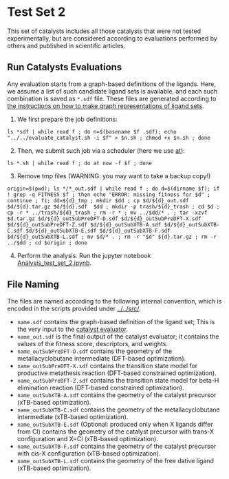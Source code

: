 # Test Set 2
This set of catalysts includes all those catalysts that were not tested experimentally, but are considered according to evaluations performed by others and published in scientific articles.

## Run Catalysts Evaluations
Any evaluation starts from a graph-based definitions of the ligands. Here, we assume a list of such candidate ligand sets is available, and each such combination is saved as `*.sdf` file. These files are generated according to [the instructions on how to make graph representations of ligand sets](../../README.md#Evaluation-of-Catalysts).

1. We first prepare the job definitions:
```
ls *sdf | while read f ; do n=$(basename $f .sdf); echo "../../evaluate_catalyst.sh -i $f" > $n.sh ; chmod +x $n.sh ; done
```

2. Then, we submit such job via a scheduler (here we use [at](https://en.wikipedia.org/wiki/At_(command))):
```
ls *.sh | while read f ; do at now -f $f ; done
```

3. Remove tmp files (WARNING: you may want to take a backup copy!)

```
origin=$(pwd); ls */*_out.sdf | while read f ; do d=$(dirname $f); if ! grep -q FITNESS $f ; then echo "ERROR: missing fitness for $d" ; continue ; fi; dd=${d}_tmp ; mkdir $dd ; cp $d/${d}_out.sdf $d/${d}.tar.gz $d/${d}.sdf  $dd ; mkdir -p trash/${d}_trash ; cd $d ; cp -r * ../trash/${d}_trash ; rm -r * ; mv ../$dd/* . ; tar -xzvf $d.tar.gz $d/${d}_outSubPreDFT-D.sdf $d/${d}_outSubPreDFT-X.sdf $d/${d}_outSubPreDFT-Z.sdf $d/${d}_outSubXTB-A.sdf $d/${d}_outSubXTB-C.sdf $d/${d}_outSubXTB-E.sdf $d/${d}_outSubXTB-F.sdf $d/${d}_outSubXTB-L.sdf ; mv $d/* . ; rm -r "$d" ${d}.tar.gz ; rm -r ../$dd ; cd $origin ; done
```

4. Perform the analysis. Run the jupyter notebook [Analysis_test_set_2.ipynb](Analysis_test_set_2.ipynb).


## File Naming
The files are named according to the following internal convention, which is encoded in the scripts provided under [../../src/](../../src/).

* `name.sdf` contains the graph-based definition of the ligand set; This is the very input to the [catalyst evaluator](../../evaluate_catalyst.sh).
* `name_out.sdf` is the final output of the catalyst evaluator; it contains the values of the fitness score, descriptors, and weights.
* `name_outSubPreDFT-D.sdf` contains the geometry of the metallacyclobutane intermediate (DFT-based optimization).
* `name_outSubPreDFT-X.sdf` contains the transition state model for productive metathesis reaction (DFT-based constrained optimization).
* `name_outSubPreDFT-Z.sdf` contains the transition state model for beta-H elimination reaction (DFT-based constrained optimization).
* `name_outSubXTB-A.sdf` contains the geometry of the catalyst precursor (xTB-based optimization).
* `name_outSubXTB-C.sdf` contains the geometry of the metallacyclobutane intermediate (xTB-based optimization).
* `name_outSubXTB-E.sdf` (Optional: produced only when X ligands differ from Cl) contains the geometry of the catalyst precursor with trans-X configuration and X=Cl (xTB-based optimization).
* `name_outSubXTB-F.sdf` contains the geometry of the catalyst precursor with cis-X configuration (xTB-based optimization).
* `name_outSubXTB-L.sdf` contains the geometry of the free dative ligand (xTB-based optimization).
